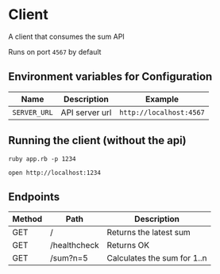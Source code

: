 # Client

A client that consumes the sum API

Runs on port `4567` by default

## Environment variables for Configuration

| Name | Description | Example  |
| ---- | ----------- | -------- |
| `SERVER_URL` |  API server url | `http://localhost:4567` |

## Running the client (without the api)

`ruby app.rb -p 1234`

`open http://localhost:1234`

## Endpoints

| Method | Path | Description |
| -----  | ---- | ----------- |
| GET    | /    | Returns the latest sum |
| GET    | /healthcheck | Returns OK |
| GET    | /sum?n=5 | Calculates the sum for 1..n |
